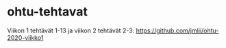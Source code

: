 # ohtu-tehtavat

Viikon 1 tehtävät 1-13 ja viikon 2 tehtävät 2-3: https://github.com/jmlii/ohtu-2020-viikko1
